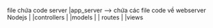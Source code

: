 file chứa code server
|app_server -->  chứa các file code về webserver Nodejs
|	|controllers
|	|models
|	|	routes
|	|views	

